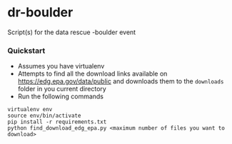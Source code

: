 # dr-boulder
Script(s) for the data rescue -boulder event

### Quickstart
- Assumes you have virtualenv
- Attempts to find all the download links available on https://edg.epa.gov/data/public and downloads them to the `downloads` folder in you current directory
- Run the following commands
```
virtualenv env
source env/bin/activate
pip install -r requirements.txt
python find_download_edg_epa.py <maximum number of files you want to download>
```
